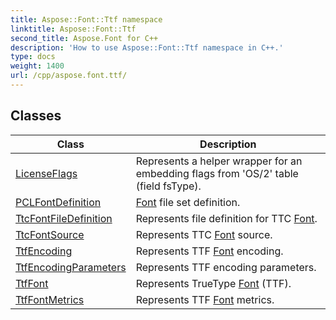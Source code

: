 ```yaml
---
title: Aspose::Font::Ttf namespace
linktitle: Aspose::Font::Ttf
second_title: Aspose.Font for C++
description: 'How to use Aspose::Font::Ttf namespace in C++.'
type: docs
weight: 1400
url: /cpp/aspose.font.ttf/
---
```




## Classes

| Class | Description |
| --- | --- |
| [LicenseFlags](./licenseflags/) | Represents a helper wrapper for an embedding flags from 'OS/2' table (field fsType). |
| [PCLFontDefinition](./pclfontdefinition/) | [Font](../aspose.font/font/) file set definition. |
| [TtcFontFileDefinition](./ttcfontfiledefinition/) | Represents file definition for TTC [Font](../aspose.font/font/). |
| [TtcFontSource](./ttcfontsource/) | Represents TTC [Font](../aspose.font/font/) source. |
| [TtfEncoding](./ttfencoding/) | Represents TTF [Font](../aspose.font/font/) encoding. |
| [TtfEncodingParameters](./ttfencodingparameters/) | Represents TTF encoding parameters. |
| [TtfFont](./ttffont/) | Represents TrueType [Font](../aspose.font/font/) (TTF). |
| [TtfFontMetrics](./ttffontmetrics/) | Represents TTF [Font](../aspose.font/font/) metrics. |
